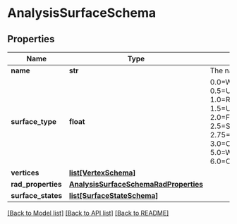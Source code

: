 # AnalysisSurfaceSchema

## Properties
Name | Type | Description | Notes
------------ | ------------- | ------------- | -------------
**name** | **str** | The name of the surface | [optional] 
**surface_type** | **float** | 0.0&#x3D;Wall, 0.5&#x3D;UndergroundWall, 1.0&#x3D;Roof, 1.5&#x3D;UndergroundCeiling, 2.0&#x3D;Floor, 2.5&#x3D;SlabOnGrade, 2.75&#x3D;ExposedFloor, 3.0&#x3D;Ceiling, 5.0&#x3D;Window, 6.0&#x3D;Context | [optional] 
**vertices** | [**list[VertexSchema]**](VertexSchema.md) |  | [optional] 
**rad_properties** | [**AnalysisSurfaceSchemaRadProperties**](AnalysisSurfaceSchemaRadProperties.md) |  | [optional] 
**surface_states** | [**list[SurfaceStateSchema]**](SurfaceStateSchema.md) |  | [optional] 

[[Back to Model list]](../README.md#documentation-for-models) [[Back to API list]](../README.md#documentation-for-api-endpoints) [[Back to README]](../README.md)


